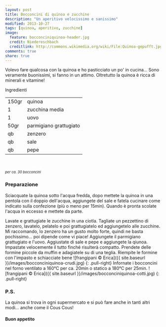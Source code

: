 ```yaml
---
layout: post
title: Bocconcini di quinoa e zucchine
description: "Un aperitivo velocissimo e sanissimo"
modified: 2013-10-27
tags: [quinoa, aperitivo, zucchine]
image:
  feature: bocconciniquinoa-header.jpg
  credit: Niedereschbach
  creditlink: http://commons.wikimedia.org/wiki/File:Quinoa-gepufft.jpg
comments: true
share: true
---
```


Volevo fare qualcosa con la quinoa e ho pasticciato un po' in cucina... Sono veramente buonissimi, si fanno in un attimo. Oltretutto la quinoa è ricca di minerali e vitamine!


<div class="ingredients">
  <div class="ingredients-title">Ingredienti</div>
  <table>
    <tbody>
      <tr>
        <td>150gr</td>
        <td>quinoa</td>
      </tr>
      <tr>
        <td>1</td>
        <td>zucchina media</td>
      </tr>
      <tr>
        <td>1</td>
        <td>uovo</td>
      </tr>
      <tr>
        <td>50gr</td>
        <td>parmigiano grattugiato</td>
      </tr>
      <tr>
        <td>qb</td>
        <td>zenzero</td>
      </tr>
      <tr>
        <td>qb</td>
        <td>sale</td>
      </tr>
      <tr>
        <td>qb</td>
        <td>pepe</td>
      </tr>
    </tbody>
  </table>
  <br></br>
  <i class="pull-right" style="font-size: 80%;">per ca. 30 bocconcini</i>
</div>


<h3>
  <font color="grey">
    <i class="icon-cogs"></i>
  </font> Preparazione
</h3>

Sciacquate la quinoa sotto l'acqua fredda, dopo mettete la quinoa in una pentola con il doppio dell'acqua, aggiungete del sale e fatela cucinare come indicato sulla confezione (più o meno per 15min). Quando è pronta scolate l'acqua in eccesso e mettete da parte.

Lavate e grattugiate le zucchine in una ciotla. Tagliate un pezzettino di zenzero, lavatelo, pelatelo e poi grattugiatelo ed aggiungetelo alle zucchine. Mi raccomando, lo zenzero ha un gusto molto forte, quindi ne basta pochissimo... poi dipende come vi piace! Aggiungete il parmigiano grattugiato e l'uovo. Aggiustate di sale e pepe e aggiungete la qiunoa. Impastate velocemente il tutto finché risulterà compatto. Prendete delle formine piccole da muffin e adagiatele su di una teglia. Riempite le formine con l'impasto e schiacciate bene
![frangipani © Erica]({{ site.baseurl }}/images/bocconciniquinoa-crudi.jpg)
{: .pull-right}
Infornate i bocconcini nel forno ventilato a 160°C per ca. 20min o statico a 180°C per 25min.
![frangipani © Erica]({{ site.baseurl }}/images/bocconciniquinoa-cotti.jpg)
{: .pull-right}


<h3>
  <font color="#FFCC00">
    <i class="icon-lightbulb"></i>
  </font> P.S.
</h3>


La quinoa si trova in ogni supermercato e si può fare anche in tanti altri modi... anche come il Cous Cous!

<h4>Buon appetito
  <font color="red">
    <i class="icon-smile"></i>
  </font>
</h4>
